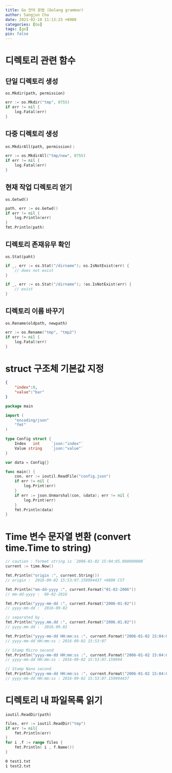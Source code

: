 ```yaml
---
title: Go 언어 문법 (Golang grammar)
author: Sangjun Cha
date: 2021-02-10 11:13:23 +0900
categories: [Go]
tags: [go]
pin: false
---
```


# 디렉토리 관련 함수

## 단일 디렉토리 생성

`os.Mkdir(path, permission)`

```go
err := os.Mkdir("tmp", 0755)
if err != nil {
    log.Fatal(err)
}
```

## 다중 디렉토리 생성

`os.MkdirAll(path, permission)` : 

```go
err := os.MkdirAll("tmp/new", 0755)
if err != nil {
    log.Fatal(err)
}
```

## 현재 작업 디렉토리 얻기

`os.Getwd()`

```go
path, err := os.Getwd()
if err != nil { 
    log.Println(err) 
} 
fmt.Println(path)
```

## 디렉토리 존재유무 확인

`os.Stat(paht)`

```go
if _, err := os.Stat("/dirname"); os.IsNotExist(err) {
	// does not exist
}

if _, err := os.Stat("/dirname"); !os.IsNotExist(err) {
	// exist
}
```

## 디렉토리 이름 바꾸기

`os.Rename(oldpath, newpath)`

```go
err := os.Rename("tmp", "tmp2") 
if err != nil { 
    log.Fatal(err) 
}
```

# struct 구조체 기본값 지정

```json
{
    "index":0,
    "value":"bar"
}
```

```go
package main

import (
    "encoding/json"
    "fmt"
)

type Config struct {
    Index   int	    `json:"index"`
    Value string    `json:"value"`
}

var data = Config{}

func main() {
    con, err := ioutil.ReadFile("config.json")
	if err != nil {
		log.Print(err)
	}
	if err := json.Unmarshal(con, &data); err != nil {
		log.Print(err)
	}
    fmt.Println(data)
}
```

# Time 변수 문자열 변환 (convert time.Time to string)

```go
// caution : format string is `2006-01-02 15:04:05.000000000`
current := time.Now()

fmt.Println("origin :", current.String())
// origin :  2016-09-02 15:53:07.159994437 +0800 CST

fmt.Println("mm-dd-yyyy :", current.Format("01-02-2006"))
// mm-dd-yyyy :  09-02-2016

fmt.Println("yyyy-mm-dd :", current.Format("2006-01-02"))
// yyyy-mm-dd :  2016-09-02

// separated by .
fmt.Println("yyyy.mm.dd :", current.Format("2006.01.02"))
// yyyy.mm.dd :  2016.09.02

fmt.Println("yyyy-mm-dd HH:mm:ss :", current.Format("2006-01-02 15:04:05"))
// yyyy-mm-dd HH:mm:ss : 2016-09-02 15:53:07

// Stamp Micro second
fmt.Println("yyyy-mm-dd HH:mm:ss :", current.Format("2006-01-02 15:04:05.000000"))
// yyyy-mm-dd HH:mm:ss : 2016-09-02 15:53:07.159994

// Stamp Nano second
fmt.Println("yyyy-mm-dd HH:mm:ss :", current.Format("2006-01-02 15:04:05.000000000"))
// yyyy-mm-dd HH:mm:ss : 2016-09-02 15:53:07.159994437
```

# 디렉토리 내 파일목록 읽기

`ioutil.ReadDir(path)`

```go
files, err := ioutil.ReadDir("tmp") 
if err != nil{ 
    fmt.Println(err) 
} 
for i ,f := range files {
    fmt.Println( i , f.Name())
}
```

```bash
0 test1.txt
1 test2.txt
```
